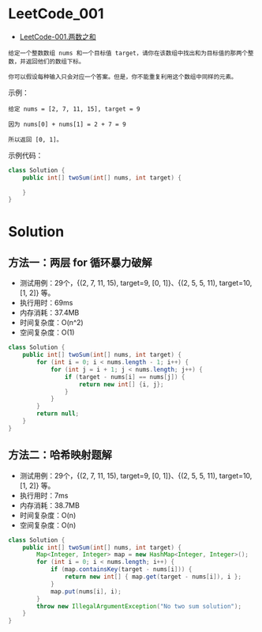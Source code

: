 # LeetCode_001

- [LeetCode-001.两数之和](https://leetcode-cn.com/problems/two-sum/)

```
给定一个整数数组 nums 和一个目标值 target，请你在该数组中找出和为目标值的那两个整数，并返回他们的数组下标。

你可以假设每种输入只会对应一个答案。但是，你不能重复利用这个数组中同样的元素。
```

示例：

```
给定 nums = [2, 7, 11, 15], target = 9

因为 nums[0] + nums[1] = 2 + 7 = 9

所以返回 [0, 1]。
```

示例代码：

```java
class Solution {
    public int[] twoSum(int[] nums, int target) {
        
    }
}
```


# Solution

## 方法一：两层 for 循环暴力破解

- 测试用例：29个，{(2, 7, 11, 15), target=9, [0, 1]}、{(2, 5, 5, 11), target=10, [1, 2]} 等。
- 执行用时：69ms
- 内存消耗：37.4MB
- 时间复杂度：O(n^2)
- 空间复杂度：O(1)

```java
class Solution {
    public int[] twoSum(int[] nums, int target) {
        for (int i = 0; i < nums.length - 1; i++) {
            for (int j = i + 1; j < nums.length; j++) {
                if (target - nums[i] == nums[j]) {
                    return new int[] {i, j};
                }
            }    
        }
        return null;
    }
}
```

## 方法二：哈希映射题解

- 测试用例：29个，{(2, 7, 11, 15), target=9, [0, 1]}、{(2, 5, 5, 11), target=10, [1, 2]} 等。
- 执行用时：7ms
- 内存消耗：38.7MB
- 时间复杂度：O(n)
- 空间复杂度：O(n)

```java
class Solution {
    public int[] twoSum(int[] nums, int target) {
        Map<Integer, Integer> map = new HashMap<Integer, Integer>();
        for (int i = 0; i < nums.length; i++) {
            if (map.containsKey(target - nums[i])) {
                return new int[] { map.get(target - nums[i]), i };
            }
            map.put(nums[i], i);
        }
        throw new IllegalArgumentException("No two sum solution");
    }
}
```
